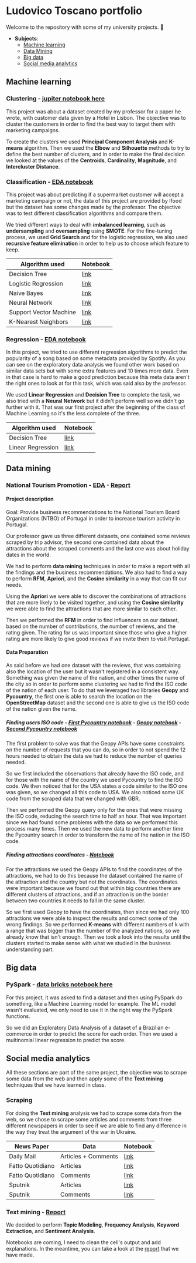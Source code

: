 # Ludovico Toscano portfolio
Welcome to the repository with some of my university projects. 👋

- **Subjects**:
    - [Machine learning](#machine-learning)
    - [Data Mining](#data-mining)
    - [Big data](#big-data)
    - [Social media analytics](#social-media-analytics)

## Machine learning
### Clustering - [jupiter notebook here](https://github.com/ludotosk/university-projects/blob/main/machine-learning/project3/Project%203%20.ipynb)

This project was about a dataset created by my professor for a paper he wrote, with customer data given by a Hotel in Lisbon. The objective was to cluster the customers in order to find the best way to target them with marketing campaigns.

To create the clusters we used **Principal Component Analysis** and **K-means** algorithm. Then we used the **Elbow** and **Silhouette** methods to try to define the best number of clusters, and in order to make the final decision we looked at the values of the **Centroids**, **Cardinality**, **Magnitude**, and **Intercluster Distance**.

### Classification - [EDA notebook](https://github.com/ludotosk/university-projects/blob/main/machine-learning/project2/Project2-README.ipynb)

This project was about predicting if a supermarket customer will accept a marketing campaign or not, the data of this project are provided by Ifood but the dataset has some changes made by the professor. The objective was to test different classification algorithms and compare them. 

We tried different ways to deal with **imbalanced learning**, such as **undersampling** and **oversampling** using **SMOTE**. For the fine-tuning process, we used **Grid Search** and for the logistic regression, we also used **recursive feature elimination** in order to help us to choose which feature to keep.

| Algorithm used         | Notebook                                                                                                                                 |
|------------------------|-----------------------------------------------------------------------------------------------------------------------------------------------|
| Decision Tree          | [link](https://github.com/ludotosk/university-projects/blob/main/machine-learning/project2/Project2-%20DT.ipynb)                              |
| Logistic Regression    | [link](https://github.com/ludotosk/university-projects/blob/main/machine-learning/project2/Project2-%20Logistic%20Regression.ipynb)           |
| Naive Bayes            | [link](https://github.com/ludotosk/university-projects/blob/main/machine-learning/project2/Project2-%20Na%C3%AFve%20Bayes%20Classifier.ipynb) |
| Neural Network         | [link](https://github.com/ludotosk/university-projects/blob/main/machine-learning/project2/Project2-%20Neural%20Network.ipynb)                |
| Support Vector Machine | [link](https://github.com/ludotosk/university-projects/blob/main/machine-learning/project2/Project2-%20SVM.ipynb)                             |
| K-Nearest Neighbors    | [link](https://github.com/ludotosk/university-projects/blob/main/machine-learning/project2/Project2-%20KNN.ipynb)                             |

### Regression - [EDA notebook](https://github.com/ludotosk/university-projects/blob/main/machine-learning/project1/Data_preparation_and_exploration_group_E.ipynb)

In this project, we tried to use different regression algorithms to predict the popularity of a song based on some metadata provided by Spotify. As you can see on the exploratory data analysis we found other work based on similar data sets but with some extra features and 10 times more data. Even in that case is hard to make a good prediction because this meta data aren't the right ones to look at for this task, which was said also by the professor.

We used **Linear Regression** and **Decision Tree** to complete the task, we also tried with a **Neural Network** but it didn't perform well so we didn't go further with it. That was our first project after the beginning of the class of Machine Learning so it's the less complete of the three.

| Algorithm used    | Notebook                                                                                                |
|-------------------|--------------------------------------------------------------------------------------------------------------|
| Decision Tree     | [link](https://github.com/ludotosk/university-projects/blob/main/machine-learning/project1/DT_Group_E.ipynb) |
| Linear Regression | [link](https://github.com/ludotosk/university-projects/blob/main/machine-learning/project1/LR_Group_E.ipynb) |

## Data mining
### National Tourism Promotion - [EDA](https://github.com/ludotosk/university-projects/blob/main/data%20science/Group_40.ipynb) - [Report](https://github.com/ludotosk/university-projects/blob/main/data%20science/Report_Group40.pdf)
#### Project description

Goal: Provide business recommendations to the National Tourism Board Organizations (NTBO) of Portugal in order to increase 
tourism activity in Portugal.

Our professor gave us three different datasets, one contained some reviews scraped by trip advisor, the second one contained data about the attractions about the scraped comments and the last one was about holiday dates in the world.

We had to perform **data mining** techniques in order to make a report with all the findings and the business recommendations. We also had to find a way to perform **RFM**, **Apriori**, and the **Cosine similarity** in a way that can fit our needs.

Using the **Apriori** we were able to discover the combinations of attractions that are more likely to be visited together, and using the **Cosine similarity** we were able to find the attractions that are more similar to each other.

Then we performed the **RFM** in order to find influencers on our dataset, based on the number of contributions, the number of reviews, and the rating given. The rating for us was important since those who give a higher rating are more likely to give good reviews if we invite them to visit Portugal.

#### Data Preparation

As said before we had one dataset with the reviews, that was containing also the location of the user but it wasn't registered in a consistent way. Something was given the name of the nation, and other times the name of the city so in order to perform some clustering we had to find the ISO code of the nation of each user. To do that we leveraged two libraries **Geopy** and **Pycountry**, the first one is able to search the location on the **OpenStreetMap** dataset and the second one is able to give us the ISO code of the nation given the name.

##### Finding users ISO code - [First Pycountry notebook](https://github.com/ludotosk/university-projects/blob/main/data%20science/userLocationPycountryFirst_group40.ipynb) - [Geopy notebook](https://github.com/ludotosk/university-projects/blob/main/data%20science/userLocationGeopy_group40.ipynb) - [Second Pycountry notebook](https://github.com/ludotosk/university-projects/blob/main/data%20science/userLocationPycountrySecond_group40.ipynb)

The first problem to solve was that the Geopy APIs have some constraints on the number of requests that you can do, so in order to not spend the 12 hours needed to obtain the data we had to reduce the number of queries needed.

So we first included the observations that already have the ISO code, and for those with the name of the country we used Pycountry to find the ISO code. We then noticed that for the USA states a code similar to the ISO one was given, so we changed all this code to USA. We also noticed some UK code from the scraped data that we changed with GBR.

Then we performed the Geopy query only for the ones that were missing the ISO code, reducing the search time to half an hour. That was important since we had found some problems with the data so we performed this process many times. Then we used the new data to perform another time the Pycountry search in order to transform the name of the nation in the ISO code.

##### Finding attractions coordinates - [Notebook](https://github.com/ludotosk/university-projects/blob/main/data%20science/geopyAttraction_group40.ipynb)

For the attractions we used the Geopy APIs to find the coordinates of the attractions, we had to do this because the dataset contained the name of the attraction and the country but not the coordinates. The coordinates were important because we found out that within big countries there are different clusters of attractions, and if an attraction is on the border between two countries it needs to fall in the same cluster.

So we first used Geopy to have the coordinates, then since we had only 100 attractions we were able to inspect the results and correct some of the wrong findings. So we performed **K-means** with different numbers of k with a range that was bigger than the number of the analyzed nations, so we already know that isn't enough. Then we took a look into the results until the clusters started to make sense with what we studied in the business understanding part.

## Big data
### PySpark - [data bricks notebook here](https://databricks-prod-cloudfront.cloud.databricks.com/public/4027ec902e239c93eaaa8714f173bcfc/8951170136253674/4022108160822800/7461935275397430/latest.html)

For this project, it was asked to find a dataset and then using PySpark do something, like a Machine Learning model for example. The ML model wasn't evaluated, we only need to use it in the right way the PySpark functions.

So we did an Exploratory Data Analysis of a dataset of a Brazilian e-commerce in order to predict the score for each order. Then we used a multinomial linear regression to predict the score.

## Social media analytics

All these sections are part of the same project, the objective was to scrape some data from the web and then apply some of the **Text mining** techniques that we have learned in class.

### Scraping

For doing the **Text mining** analysis we had to scrape some data from the web, so we chose to scrape some articles and comments from three different newspapers in order to see if we are able to find any difference in the way they treat the argument of the war in Ukraine.

| News Paper       | Data                | Notebook                                                                                                                       |
|------------------|---------------------|--------------------------------------------------------------------------------------------------------------------------------|
| Daily Mail       | Articles + Comments | [link](https://github.com/ludotosk/university-projects/blob/main/social-media-analytics/dailymail/daily_mail.ipynb)            |
| Fatto Quotidiano | Articles            | [link](https://github.com/ludotosk/university-projects/blob/main/social-media-analytics/fatto-quotidiano/scraper_falso.ipynb)  |
| Fatto Quotidiano | Comments            | [link](https://github.com/ludotosk/university-projects/blob/main/social-media-analytics/fatto-quotidiano/comments_falso.ipynb) |
| Sputnik          | Articles            | [link](https://github.com/ludotosk/university-projects/blob/main/social-media-analytics/sputnik/sputnik.ipynb)                 |
| Sputnik          | Comments            | [link](https://github.com/ludotosk/university-projects/blob/main/social-media-analytics/sputnik/CreateCommentDSsputnik.ipynb)  |

### Text mining - [Report](https://github.com/ludotosk/university-projects/blob/main/social-media-analytics/SMA%20Report.docx.pdf)

We decided to perform **Topic Modeling**, **Frequency Analysis**, **Keyword Extraction**, and **Sentiment Analysis**.

Notebooks are coming, I need to clean the cell's output and add explanations. In the meantime, you can take a look at the [report](https://github.com/ludotosk/university-projects/blob/main/social-media-analytics/SMA%20Report.docx.pdf) that we have made.
